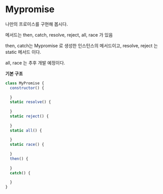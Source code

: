 # Mypromise

나만의 프로미스를 구현해 봅시다.



메서드는 then, catch, resolve, reject, all, race 가 있음

then, catch는 Mypromise 로 생성한 인스턴스의 메서드이고, resolve, reject 는 static 메서드 이다.

all, race 는 추후 개발 예정이다.



**기본 구조**

```js
class MyPromise {
  constructor() {
    
  }
  static resolve() {
    
  }
  static reject() {
    
  }
  static all() {
    
  }
  static race() {
    
  }
  then() {
    
  }
  catch() {
    
  }
}
```